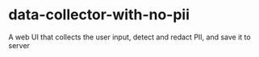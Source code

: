 # data-collector-with-no-pii
A web UI that collects the user input, detect and redact PII, and save it to server
